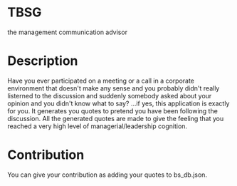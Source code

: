 
# TBSG
the management communication advisor

# Description
Have you ever participated on a meeting or a call in a corporate environment that doesn't make any sense and you probably didn't really listerned to the discussion and suddenly somebody asked about your opinion and you didn't know what to say?
...if yes, this application is exactly for you. It generates you quotes to pretend you have been following the discussion.
All the generated quotes are made to give the feeling that you reached a very high level of managerial/leadership cognition.

# Contribution
You can give your contribution as adding your quotes to bs_db.json.
